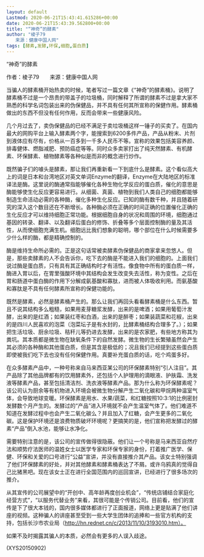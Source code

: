 ```yaml
---
layout: default
Lastmod: 2020-06-21T15:43:41.615286+00:00
date: 2020-06-21T15:43:39.562800+00:00
title: "“神奇”的酵素"
author: "棱子79
　　来源：健康中国人网"
tags: [酵素,发酵,环保,细胞,蛋白质]
---
```


“神奇”的酵素

作者：棱子79　　来源：健康中国人网

当骗人的酵素桶开始热卖的时候，笔者写过一篇文章《“神奇”的酵素桶》。说明了酵素桶不过是一个昂贵的带盖子的垃圾桶，同时解释了所谓的酵素不过是拿大家不熟悉的科学名词包装出来的伪保健品，并不具有任何其所宣称的保健作用。酵素桶做出的东西不但没有任何作用，反而会带来一些健康风险。

几个月过去了，卖伪保健品的已经不满足于卖垃圾桶这样一锤子的买卖了。在国内最大的网购平台上输入酵素两个字，能搜索到6200多件产品，产品从粉末、片剂到液体应有尽有，价格从一百多到一千多人民币不等。宣称的效果包括美容养颜、排毒健体、燃脂减肥、预防癌症等等。同时众多卖家打出了纯天然酵素、有机酵素、环保酵素、植物酵素等各种似是而非的概念进行炒作。

既然骗子们的噱头是酵素，那让我们再重新看一下到底什么是酵素。这个看似高大上的词是日本和台湾地区对英文单词Enzyme的翻译，Enzyme在大陆地区的标准译法是酶。这里说的酶通常指能够催化各种生物化学反应的蛋白质，催化的意思是酶能够使生化反应更容易进行。从细菌、真菌、植物到我们人类自己的细胞都能够制造生命活动必需的各种酶，催化多种生化反应。已知的酶有数千种，并且随着研究的深入这个数目还在不断增长。各种酶必须在正确的时间正确的位置催化正确的生化反应才可以维持细胞正常功能。根据细胞自身的状况和周围的环境，细胞通过基因的转录、翻译、以及翻译后蛋白的修饰、折叠等多个层面控制酶的量及其活性，从而使细胞充满生机。细胞远比我们想象的聪明，哪个部位在什么时候需要多少什么样的酶，都是精确控制的。

酶是维持生命所必需的。正是这句话常被卖酵素伪保健品的商家拿来忽悠人。但是，那些卖酵素的人不会告诉你，吃下去的酶是不能进入我们的细胞的。上面我们说过酶是蛋白质，只有具有其正确结构时才有活性。像食物中所有的蛋白质一样，酶进入胃以后，在胃里强酸环境中其结构会发生改变失去活性，称为变性。之后在胃和肠道中蛋白酶的作用下分解成氨基酸和寡肽，进而被人体吸收利用。而氨基酸和寡肽是不具有任何酵素所宣称的保健功能的。

既然是酵素，必然是酵素桶产生的。那么让我们再回头看看酵素桶是什么东西。暂且不说其结构多么粗糙，如果用麦芽糖浆发酵，出来的是啤酒；如果用葡萄汁发酵，出来的是红酒；如果装红枣和白酒，出来的是醉枣；如果装蔬菜和花椒，出来的是四川人民喜欢的泡菜（泡菜坛子是有水封的，比酵素桶结构合理多了。）；如果把生活垃圾、厨余垃圾、秸秆儿等扔进去发酵，出来的是农家肥，有些地方称其为粪坑。其本质都是微生物在缺氧条件下的自然发酵。微生物的生长繁殖虽然会产生其必须的各种酶和其他蛋白质，但是其含是极低的；况且我们已经提到这些蛋白质即使被我们吃下去也没有任何保健作用。真要补充蛋白质的话，吃个鸡蛋多好。

在众多酵素产品中，一种号称来自马来西亚某公司的环保酵素特别“引人注目”。其产品除了其他品牌都有的饮用酵素外，还包括个人护理用的滴眼液、护肤霜、洗发液等酵素产品，甚至包括清洁剂、洗衣液等酵素产品。那为什么称为环保酵素呢？该公司认为厨余等有机物进入环境会被微生物分解产生二氧化碳和甲烷两种温室气体，会导致地球变暖。环保酵素是用水、水果/蔬菜，和红糖按照10:3:1的比例密封发酵数个月产生的。发酵过的“产品”进入环境就不会产生温室气体了。他们难道不知道在发酵过程中也会产生二氧化碳么？并且加入了红糖，会产生更多的二氧化碳。这是保护环境还是浪费物质破坏环境呢？更搞笑的是，他们宣称把发酵过的酵素“产品”倒入水池，能够让水净化。

需要特别注意的是，该公司的宣传做得很隐蔽。他们让一个号称是马来西亚自然疗法和顺势疗法医师的温姓女士以医学专家和环保专家的身份，打着推广医学、保健、环保和关爱的口号进行“公益”宣讲，并没有直接推介其产品。该女士特别强调了他们环保酵素的好处，并对其他酵素和酵素桶表达了不屑。或许乌鸦真的觉得自己比猪黑吧。现在该女士正在进行全国范围内的巡回宣讲，已经进行了很多场次的推介。

从其宣传的公司展望中的“开创中、高年龄再度创业机会”，“传统店铺结合家庭化经营方式”，“以服务代替业务”来看，其很可能是个传销公司。目前看，他们的宣传是下了很大本钱的，国内很多媒体都进行了正面报道，网络上更是贴满了他们讲座的视频。这种骗人的讲座甚至受到一些大学生团体的追捧和一些官方机构的支持，包括长沙市农业局（http://hn.rednet.cn/c/2013/11/10/3193010.htm）。

如果不及时揭露其骗人的本质，必然会有更多的人误入歧途。

(XYS20150902)

